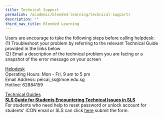 ```yaml
---
title: Technical Support
permalink: /academic/blended-learning/technical-support/
description: ""
third_nav_title: Blended Learning
---
```

<p>Users are encourage to take the following steps before calling helpdesk:<br />(1) Troubleshoot your problem by referring to the relevant Technical Guide provided in the links below&nbsp;<br />(2) Email a description of the technical problem you are facing or a snapshot of the error message on your screen</p>
<p><u>Helpdesk<br /></u>Operating Hours: Mon - Fri, 9 am to 5 pm<br />Email Address:&nbsp;peicai_ss@moe.edu.sg<br />Hotline:&nbsp;62884159</p>
<p><u>Technical Guides<br /></u><strong><a href="/files/Guide%20for%20Students%20Encountering%20Technical%20Issues%20in%20SLS.pdf" target="_blank" rel="noopener">SLS Guide for Students Encountering Technical Issues in SLS</a></strong><br />For students who need help to reset password or unlock account for students' iCON email or SLS can click&nbsp;<a href="https://www.form.gov.sg/610c7f6b22cd6800125e3a6a" target="blank"><u>here</u></a>&nbsp;submit the form.</p>
